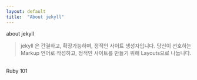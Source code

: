 ```yaml
---
layout: default
title:  "About jekyll"
---
```


about jekyll
>jekyll 은 간결하고, 확장가능하며, 정적인 사이트 생성자입니다. 당신이 선호하는 Markup 언어로 작성하고, 정적인 사이트를 만들기 위해 Layouts으로 나눕니다.

<br>
Ruby 101
